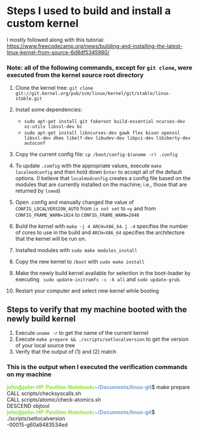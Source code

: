 # Steps I used to build and install a custom kernel
I mostly followed along with this tutorial: https://www.freecodecamp.org/news/building-and-installing-the-latest-linux-kernel-from-source-6d8df5345980/

### Note: all of the following commands, except for `git clone`, were executed from the kernel source root directory
1. Clone the kernel tree: `git clone git://git.kernel.org/pub/scm/linux/kernel/git/stable/linux-stable.git`
2. Install some dependencies:
    * `sudo apt-get install git fakeroot build-essential ncurses-dev xz-utils libssl-dev bc`
    * `sudo apt-get install libncurses-dev gawk flex bison openssl libssl-dev dkms libelf-dev libudev-dev libpci-dev libiberty-dev autoconf`
3. Copy the current config file: `cp /boot/config-$(uname -r) .config`   
4. To update `.comfig` with the appropriate values, execute `make localmodconfig` and then hold down `Enter` to accept all of the default options. (I believe that `localmodconfig` creates a config file based on the modules that are currently installed on the machine; i.e., those that are returned by `lsmod`)
5. Open .config and manually changed the value of `CONFIG_LOCALVERSION_AUTO` from `is not set` to `=y` and from `CONFIG_FRAME_WARN=1024` to `CONFIG_FRAME_WARN=2048`

6. Build the kernel with `make -j 4 ARCH=X86_64`. `j -4` specifies the number of cores to use in the build and `ARCH=X86_64` specifies the architecture that the kernel will be run on.

7. Installed modules with `sudo make modules_install`
8. Copy the new kernel to `/boot` with `sudo make install`

9. Make the newly build kernel available for selection in the boot-loader by executing ` sudo update-initramfs -c -k all` and `sudo update-grub`.

10. Restart your computer and select new kernel while booting

## Steps to verify that my machine booted with the newly build kernel

1. Execute `uname -r` to get the name of the current kernel
2. Execute `make prepare && ./scripts/setlocalversion` to get the version of your local source tree
3. Verify that the output of (1) and (2) match

### This is the output when I executed the verification commands on my machine

<font color="#8AE234"><b>john@john-HP-Pavilion-Notebook</b></font>:<font color="#729FCF"><b>\~/Documents/linux-git</b></font>$ make prepare\
  CALL    scripts/checksyscalls.sh \
  CALL    scripts/atomic/check-atomics.sh\
  DESCEND objtool\
<font color="#8AE234"><b>john@john-HP-Pavilion-Notebook</b></font>:<font color="#729FCF"><b>~/Documents/linux-git</b></font>$ ./scripts/setlocalversion  
-00015-g60a9483534ed
